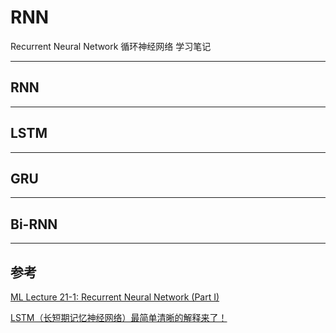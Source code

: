# RNN

Recurrent Neural Network 循环神经网络 学习笔记

***

## RNN

***

## LSTM

***

## GRU

***

## Bi-RNN

***

## 参考

[ML Lecture 21-1: Recurrent Neural Network (Part I)](https://www.youtube.com/watch?v=xCGidAeyS4M&ab_channel=Hung-yiLee)

[LSTM（长短期记忆神经网络）最简单清晰的解释来了！](https://www.bilibili.com/video/BV1zD421N7nA/)